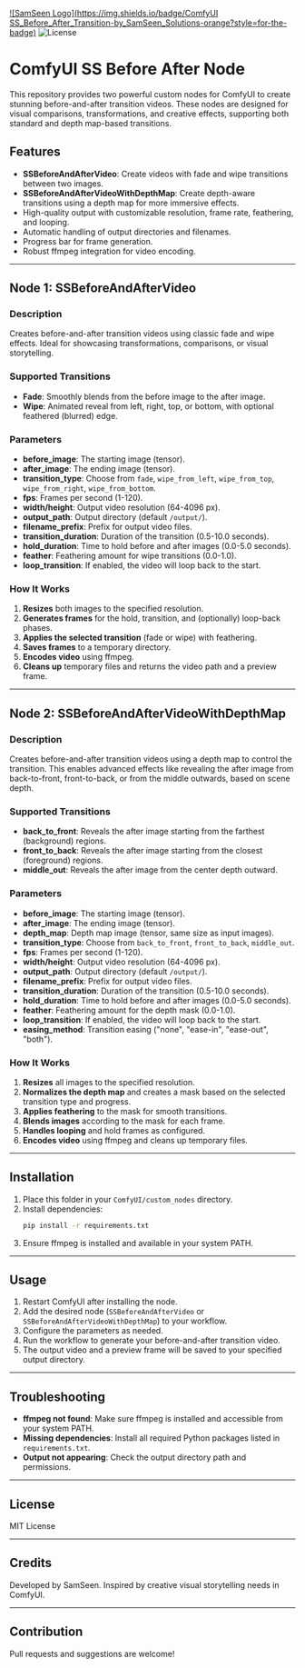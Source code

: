 [![SamSeen Logo](https://img.shields.io/badge/ComfyUI SS_Before_After_Transition-by_SamSeen_Solutions-orange?style=for-the-badge)](https://github.com/MrSamSeen)
![License](https://img.shields.io/badge/License-MIT-green?style=for-the-badge)

# ComfyUI SS Before After Node

This repository provides two powerful custom nodes for ComfyUI to create stunning before-and-after transition videos. These nodes are designed for visual comparisons, transformations, and creative effects, supporting both standard and depth map-based transitions.

## Features

- **SSBeforeAndAfterVideo**: Create videos with fade and wipe transitions between two images.
- **SSBeforeAndAfterVideoWithDepthMap**: Create depth-aware transitions using a depth map for more immersive effects.
- High-quality output with customizable resolution, frame rate, feathering, and looping.
- Automatic handling of output directories and filenames.
- Progress bar for frame generation.
- Robust ffmpeg integration for video encoding.

---

## Node 1: SSBeforeAndAfterVideo

### Description
Creates before-and-after transition videos using classic fade and wipe effects. Ideal for showcasing transformations, comparisons, or visual storytelling.

### Supported Transitions
- **Fade**: Smoothly blends from the before image to the after image.
- **Wipe**: Animated reveal from left, right, top, or bottom, with optional feathered (blurred) edge.

### Parameters
- **before_image**: The starting image (tensor).
- **after_image**: The ending image (tensor).
- **transition_type**: Choose from `fade`, `wipe_from_left`, `wipe_from_top`, `wipe_from_right`, `wipe_from_bottom`.
- **fps**: Frames per second (1-120).
- **width/height**: Output video resolution (64-4096 px).
- **output_path**: Output directory (default `/output/`).
- **filename_prefix**: Prefix for output video files.
- **transition_duration**: Duration of the transition (0.5-10.0 seconds).
- **hold_duration**: Time to hold before and after images (0.0-5.0 seconds).
- **feather**: Feathering amount for wipe transitions (0.0-1.0).
- **loop_transition**: If enabled, the video will loop back to the start.

### How It Works
1. **Resizes** both images to the specified resolution.
2. **Generates frames** for the hold, transition, and (optionally) loop-back phases.
3. **Applies the selected transition** (fade or wipe) with feathering.
4. **Saves frames** to a temporary directory.
5. **Encodes video** using ffmpeg.
6. **Cleans up** temporary files and returns the video path and a preview frame.

---

## Node 2: SSBeforeAndAfterVideoWithDepthMap

### Description
Creates before-and-after transition videos using a depth map to control the transition. This enables advanced effects like revealing the after image from back-to-front, front-to-back, or from the middle outwards, based on scene depth.

### Supported Transitions
- **back_to_front**: Reveals the after image starting from the farthest (background) regions.
- **front_to_back**: Reveals the after image starting from the closest (foreground) regions.
- **middle_out**: Reveals the after image from the center depth outward.

### Parameters
- **before_image**: The starting image (tensor).
- **after_image**: The ending image (tensor).
- **depth_map**: Depth map image (tensor, same size as input images).
- **transition_type**: Choose from `back_to_front`, `front_to_back`, `middle_out`.
- **fps**: Frames per second (1-120).
- **width/height**: Output video resolution (64-4096 px).
- **output_path**: Output directory (default `/output/`).
- **filename_prefix**: Prefix for output video files.
- **transition_duration**: Duration of the transition (0.5-10.0 seconds).
- **hold_duration**: Time to hold before and after images (0.0-5.0 seconds).
- **feather**: Feathering amount for the depth mask (0.0-1.0).
- **loop_transition**: If enabled, the video will loop back to the start.
- **easing_method**: Transition easing ("none", "ease-in", "ease-out", "both").

### How It Works
1. **Resizes** all images to the specified resolution.
2. **Normalizes the depth map** and creates a mask based on the selected transition type and progress.
3. **Applies feathering** to the mask for smooth transitions.
4. **Blends images** according to the mask for each frame.
5. **Handles looping** and hold frames as configured.
6. **Encodes video** using ffmpeg and cleans up temporary files.

---

## Installation

1. Place this folder in your `ComfyUI/custom_nodes` directory.
2. Install dependencies:
   ```bash
   pip install -r requirements.txt
   ```
3. Ensure ffmpeg is installed and available in your system PATH.

---

## Usage

1. Restart ComfyUI after installing the node.
2. Add the desired node (`SSBeforeAndAfterVideo` or `SSBeforeAndAfterVideoWithDepthMap`) to your workflow.
3. Configure the parameters as needed.
4. Run the workflow to generate your before-and-after transition video.
5. The output video and a preview frame will be saved to your specified output directory.

---

## Troubleshooting
- **ffmpeg not found**: Make sure ffmpeg is installed and accessible from your system PATH.
- **Missing dependencies**: Install all required Python packages listed in `requirements.txt`.
- **Output not appearing**: Check the output directory path and permissions.

---

## License
MIT License

---

## Credits
Developed by SamSeen. Inspired by creative visual storytelling needs in ComfyUI.

---

## Contribution
Pull requests and suggestions are welcome!